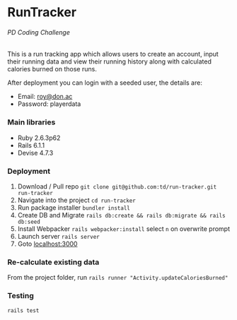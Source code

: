# RunTracker
###### PD Coding Challenge

This is a run tracking app which allows users to create an account, input their running data and view their running history along with calculated calories burned on those runs.

After deployment you can login with a seeded user, the details are:

 - Email: roy@don.ac
 - Password: playerdata

### Main libraries
  - Ruby 2.6.3p62
  - Rails 6.1.1
  - Devise 4.7.3

### Deployment
 1. Download / Pull repo `git clone git@github.com:td/run-tracker.git run-tracker`
 2. Navigate into the project `cd run-tracker`
 3. Run package installer `bundler install`
 4. Create DB and Migrate `rails db:create && rails db:migrate && rails db:seed`
 5. Install Webpacker `rails webpacker:install` select `n` on overwrite prompt
 6. Launch server `rails server`
 7. Goto <a href="http://localhost:3000">localhost:3000</a>

### Re-calculate existing data
From the project folder, run `rails runner "Activity.updateCaloriesBurned"`
### Testing
`rails test`
